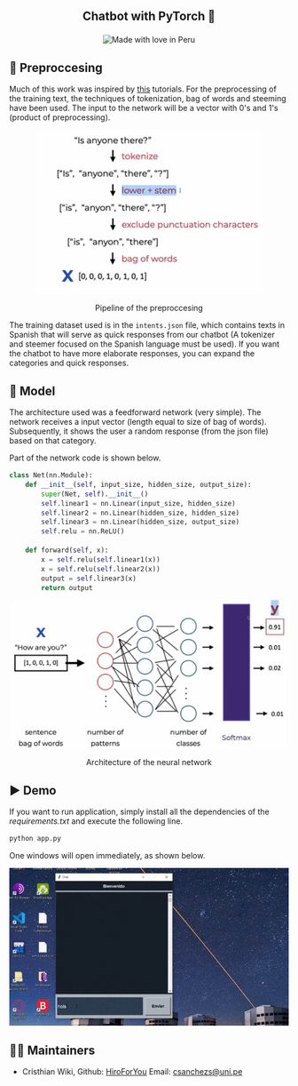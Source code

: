 <h2 align="center">
<p>Chatbot with PyTorch 🤖</p>
</h2>

<p align="center"> 
<img src="https://madewithlove.now.sh/pe?heart=true&colorB=%23d12e3e&template=for-the-badge" alt="Made with love in Peru">
</p>

## 📖 Preproccesing
Much of this work was inspired by [this](https://youtu.be/RNEcewpVZUQ) tutorials. For the preprocessing of the training text, the techniques of tokenization, bag of words and steeming have been used. The input to the network will be a vector with 0's and 1's (product of preprocessing).

<p align="center">
  <img src="src/pipeline.png" />
  <p align="center">Pipeline of the preproccesing</p>
</p>

The training dataset used is in the `intents.json` file, which contains texts in Spanish that will serve as quick responses from our chatbot (A tokenizer and steemer focused on the Spanish language must be used). If you want the chatbot to have more elaborate responses, you can expand the categories and quick responses.

## 🧠 Model
The architecture used was a feedforward network (very simple). The network receives a input vector (length equal to size of bag of words). Subsequently, it shows the user a random response (from the json file) based on that category.

Part of the network code is shown below.

```python
class Net(nn.Module):
    def __init__(self, input_size, hidden_size, output_size):
        super(Net, self).__init__()
        self.linear1 = nn.Linear(input_size, hidden_size)
        self.linear2 = nn.Linear(hidden_size, hidden_size)
        self.linear3 = nn.Linear(hidden_size, output_size)
        self.relu = nn.ReLU()

    def forward(self, x):
        x = self.relu(self.linear1(x))
        x = self.relu(self.linear2(x))
        output = self.linear3(x)
        return output
```

<p align="center">
  <img src="src/model.png" />
  <p align="center">Architecture of the neural network</p>
</p>

## ▶ Demo

If you want to run application, simply install all the dependencies of the *requirements.txt* and execute the following line.

```bash
python app.py
```

One windows will open immediately, as shown below.

<p align="center">
  <img src="./src/demo.gif" />
</p>

## 👨‍💻 Maintainers
* Cristhian Wiki, Github: [HiroForYou](https://github.com/HiroForYou) Email: csanchezs@uni.pe